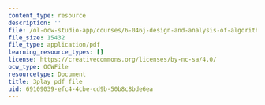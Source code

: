 ```yaml
---
content_type: resource
description: ''
file: /ol-ocw-studio-app/courses/6-046j-design-and-analysis-of-algorithms-spring-2015/69109039efc44cbecd9b50b8c8bde6ea_z_QOKNpEVro.pdf
file_size: 15432
file_type: application/pdf
learning_resource_types: []
license: https://creativecommons.org/licenses/by-nc-sa/4.0/
ocw_type: OCWFile
resourcetype: Document
title: 3play pdf file
uid: 69109039-efc4-4cbe-cd9b-50b8c8bde6ea
---
```

